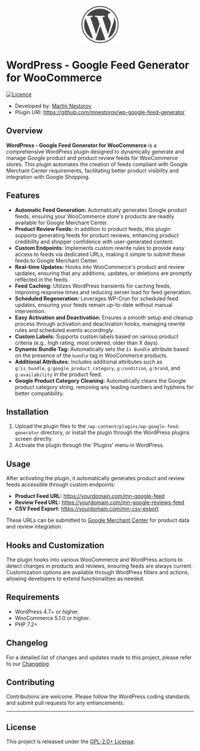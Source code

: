<p align="center"><a href="https://laravel.com" target="_blank"><img src="https://raw.githubusercontent.com/github/explore/80688e429a7d4ef2fca1e82350fe8e3517d3494d/topics/wordpress/wordpress.png" width="100" alt="WordPress Logo"></a></p>


# WordPress - Google Feed Generator for WooCommerce

[![Licence](https://img.shields.io/badge/LICENSE-GPL2.0+-blue)](./LICENSE)

- Developed by: [Martin Nestorov](https://github.com/mnestorov)
- Plugin URI: https://github.com/mnestorov/wp-google-feed-generator

## Overview

**WordPress - Google Feed Generator for WooCommerce** is a comprehensive WordPress plugin designed to dynamically generate and manage Google product and product review feeds for WooCommerce stores. This plugin automates the creation of feeds compliant with Google Merchant Center requirements, facilitating better product visibility and integration with Google Shopping.

## Features

- **Automatic Feed Generation:** Automatically generates Google product feeds, ensuring your WooCommerce store's products are readily available for Google Merchant Center.
- **Product Review Feeds:** In addition to product feeds, this plugin supports generating feeds for product reviews, enhancing product credibility and shopper confidence with user-generated content.
- **Custom Endpoints:** Implements custom rewrite rules to provide easy access to feeds via dedicated URLs, making it simple to submit these feeds to Google Merchant Center.
- **Real-time Updates:** Hooks into WooCommerce's product and review updates, ensuring that any additions, updates, or deletions are promptly reflected in the feeds.
- **Feed Caching:** Utilizes WordPress transients for caching feeds, improving response times and reducing server load for feed generation.
- **Scheduled Regeneration:** Leverages WP-Cron for scheduled feed updates, ensuring your feeds remain up-to-date without manual intervention.
- **Easy Activation and Deactivation:** Ensures a smooth setup and cleanup process through activation and deactivation hooks, managing rewrite rules and scheduled events accordingly.
- **Custom Labels:** Supports custom labels based on various product criteria (e.g., high rating, most ordered, older than X days).
- **Dynamic Bundle Tag:** Automatically sets the `Is Bundle` attribute based on the presence of the `bundle` tag in WooCommerce products.
- **Additional Attributes:** Includes additional attributes such as `g:is_bundle`, `g:google_product_category`, `g:condition`, `g:brand`, and `g:availability` in the product feed.
- **Google Product Category Cleaning:** Automatically cleans the Google product category string, removing any leading numbers and hyphens for better compatibility.

## Installation

1. Upload the plugin files to the `/wp-content/plugins/wp-google-feed-generator` directory, or install the plugin through the WordPress plugins screen directly.
2. Activate the plugin through the 'Plugins' menu in WordPress.

## Usage

After activating the plugin, it automatically generates product and review feeds accessible through custom endpoints:

- **Product Feed URL:** https://yourdomain.com/mn-google-feed
- **Review Feed URL:** https://yourdomain.com/mn-google-reviews-feed
- **CSV Feed Export:** https://yourdomain.com/mn-csv-export

These URLs can be submitted to [Google Merchant Center](https://www.google.com/retail/solutions/merchant-center/) for product data and review integration.

## Hooks and Customization

The plugin hooks into various WooCommerce and WordPress actions to detect changes in products and reviews, ensuring feeds are always current. Customization options are available through WordPress filters and actions, allowing developers to extend functionalities as needed.

## Requirements

- WordPress 4.7+ or higher.
- WooCommerce 5.1.0 or higher.
- PHP 7.2+

## Changelog

For a detailed list of changes and updates made to this project, please refer to our [Changelog](./CHANGELOG.md).

## Contributing

Contributions are welcome. Please follow the WordPress coding standards and submit pull requests for any enhancements.

---

## License

This project is released under the [GPL-2.0+ License](http://www.gnu.org/licenses/gpl-2.0.txt).
